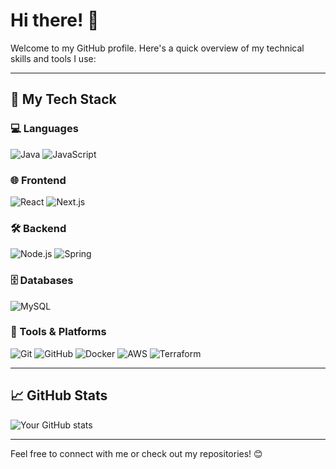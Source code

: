 # Hi there! 👋

Welcome to my GitHub profile. Here's a quick overview of my technical skills and tools I use:

---

## 🚀 My Tech Stack

### 💻 Languages
![Java](https://img.shields.io/badge/Java-007396?style=flat-square&logo=java&logoColor=white)
![JavaScript](https://img.shields.io/badge/JavaScript-F7DF1E?style=flat-square&logo=javascript&logoColor=black)
### 🌐 Frontend
![React](https://img.shields.io/badge/React-61DAFB?style=flat-square&logo=react&logoColor=black)
![Next.js](https://img.shields.io/badge/Next.js-000000?style=flat-square&logo=nextdotjs&logoColor=white)

### 🛠️ Backend
![Node.js](https://img.shields.io/badge/Node.js-339933?style=flat-square&logo=nodedotjs&logoColor=white)
![Spring](https://img.shields.io/badge/Spring-6DB33F?style=flat-square&logo=spring&logoColor=white)

### 🗄️ Databases
![MySQL](https://img.shields.io/badge/MySQL-4479A1?style=flat-square&logo=mysql&logoColor=white)
### 🔧 Tools & Platforms
![Git](https://img.shields.io/badge/Git-F05032?style=flat-square&logo=git&logoColor=white)
![GitHub](https://img.shields.io/badge/GitHub-181717?style=flat-square&logo=github&logoColor=white)
![Docker](https://img.shields.io/badge/Docker-2496ED?style=flat-square&logo=docker&logoColor=white)
![AWS](https://img.shields.io/badge/AWS-232F3E?style=flat-square&logo=amazonaws&logoColor=white)
![Terraform](https://img.shields.io/badge/Terraform-623CE4?style=flat-square&logo=terraform&logoColor=white)

---

## 📈 GitHub Stats
![Your GitHub stats](https://github-readme-stats.vercel.app/api?username=seonghun1234&show_icons=true&theme=radical)

---

Feel free to connect with me or check out my repositories! 😊
